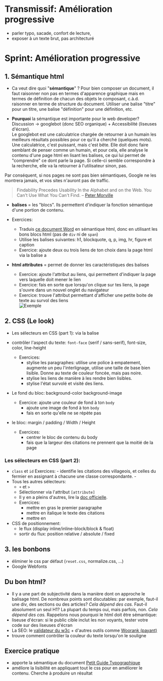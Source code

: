 # Transmissif: Amélioration progressive
- parler typo, sacade, confort de lecture, 
- exposer à un texte brut, pas architecturé

# Sprint: Amélioration progressive
## 1. Sémantique html
- Ca veut dire quoi "**sémantique**" ? 
Pour bien composer un document, il faut raisonner non pas en termes d'apparence graphique mais en termes de définition de chacun des objets le composant, c.à.d. raisonner en terme de structure du document. Utiliser une balise "titre" pour un titre, une balise "définition" pour une définition, etc.

- **Pourquoi** la sémantique est importante pour le web developer?
Discussion -> googlebot (donc SEO organique) + Accessibilité (liseuses d'écran).  
Le googlebot est une calculatrice chargée de retourner à un humain les meilleurs résultats possibles pour ce qu'il a cherché (quelques mots). Une calculatrice, c'est puissant, mais c'est bête. Elle doit donc faire semblant de penser comme un humain, et pour cela, elle analyse le contenu d'une page html en lisant les balises, ce qui lui permet de "comprendre" ce dont parle la page. Si celle-ci semble correspondre à la recherche, elle va la retourner à l'utilisateur sinon, pas.

Par conséquent, si nos pages ne sont pas bien sémantiques, Google ne les montrera jamais, et vos sites n'auront pas de traffic. 

> Findability Precedes Usability
> In the Alphabet and on the Web.
> You Can't Use What You Can't Find.
> – [Peter Morville](https://thatsthespir.it/quote/view/10)
 

- **balises** = les "blocs". Ils permettent d'indiquer la fonction sémantique d'une portion de contenu.
- Exercices: 
	- Traduis [ce document Word](doc-le-paysan-chinois.txt) en sémantique html, donc en utilisant les bons blocs html (pas de `div` ni de `span`)  
	- Utilise les balises suivantes: h1, blockquote, q, p, img, hr, figure et caption 
	- Exercice: ajoute deux ou trois liens de ton choix dans la page html via la balise a

- **html attributes** = permet de donner les caractéristiques des balises
	- Exercice: ajoute l'attribut au liens, qui permettent d'indiquer la page vers laquelle doit mener le lien
	- Exercice: fais en sorte que lorsqu'on clique sur tes liens, la page s'ouvre dans un nouvel onglet du navigateur  
	- Exercice: trouve l'attribut permettant d'afficher une petite boite de texte au survol des liens   
	![Exemple](https://cdn.searchenginejournal.com/wp-content/uploads/2008/09/title-usability.jpg)
	
## 2. CSS (Le look)
 
-  Les sélecteurs en CSS (part 1): via la balise
-  contrôler l'aspect du texte: `font-face` (serif / sans-serif), font-size, color, line-height  
	-  Exercices: 
		- stylise les paragraphes: utilise une police à empatement, augmente un peu l'interlignage, utilise une taille de base bien lisible. Donne au texte de couleur foncée, mais pas noire.
		- stylise les liens de manière à les rendre bien lisibles.
		- stylise l'état survolé et visité des liens.

-  Le fond du bloc: background-color background-image
	- Exercice: ajoute une couleur de fond à ton `body`
		- ajoute une image de fond à ton `body`
		- fais en sorte qu'elle ne se répète pas  
-  le bloc: margin / padding / Width / Height
	-  Exercices:   
		-  	centrer le bloc de contenu du body
		-  	fais que la largeur des citations ne prennent que la moitié de la page  
### Les sélecteurs en CSS (part 2): 
- `class` et `id` 
	Exercices: 
		- identifie les citations des villageois, et celles du fermier en assignant à chacune une classe correspondante.
		-  
-  Tous les autres sélecteurs: 
	-  `+` et `>` 
	-  	Sélectionner via l'attribut `[attribute]`
	-   Il y en a pleins d'autres, lire la [doc officielle](https://www.w3schools.com/cssref/css_selectors.asp).
	-   Exercices:
		-   mettre en gras le premier paragraphe
		-   mettre en italique le texte des citations
		-   mettre en 
-  CSS de positionnement:  
	-  le flux (display inline/inline-block/block & float)
	-  sortir du flux: position relative / absolute / fixed

## 3. les bonbons
- éliminer le css par défaut (`reset.css`, normalize.css, ...)  
- Google Webfonts

## Du bon html? 
- Il y a une part de subjectivité dans la manière dont on approche le balisage html. De nombreux points sont discutables: par exemple, faut-il une div, des sections ou des articles? *Cela dépend des cas.* Faut-il absolument un seul H1? La plupart du temps oui, mais parfois, non. *Cela dépend des cas.*
Rappelons nous pourquoi le html doit être sémantique:
- liseuse d'écran: si le public cible inclut les non voyants, tester votre code sur des liseuses d'écran
- La SEO: le [validateur du w3c](https://validator.w3.org/) + d'autres outils comme [Woorank (payant)](https://www.woorank.com/fr/)
- trouve comment contrôler la couleur du texte lorsqu'on le souligne

## Exercice pratique
- apporte la sémantique du document [Petit Guide Typographique](doc-guide-typographie.txt)
- améliore la lisibilité en appliquant tout le css pour en améliorer le contenu. Cherche à produire un résultat 